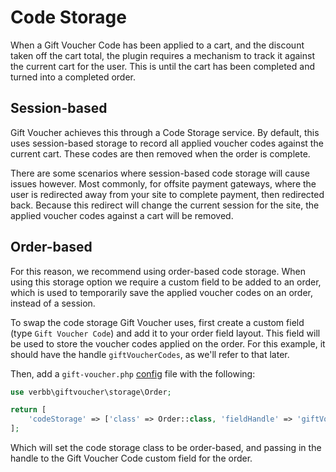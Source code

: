 # Code Storage
When a Gift Voucher Code has been applied to a cart, and the discount taken off the cart total, the plugin requires a mechanism to track it against the current cart for the user. This is until the cart has been completed and turned into a completed order.

## Session-based
Gift Voucher achieves this through a Code Storage service. By default, this uses session-based storage to record all applied voucher codes against the current cart. These codes are then removed when the order is complete.

There are some scenarios where session-based code storage will cause issues however. Most commonly, for offsite payment gateways, where the user is redirected away from your site to complete payment, then redirected back. Because this redirect will change the current session for the site, the applied voucher codes against a cart will be removed.

## Order-based
For this reason, we recommend using order-based code storage. When using this storage option we require a custom field to be added to an order, which is used to temporarily save the applied voucher codes on an order, instead of a session.

To swap the code storage Gift Voucher uses, first create a custom field (type `Gift Voucher Code`) and add it to your order field layout. This field will be used to store the voucher codes applied on the order. For this example, it should have the handle `giftVoucherCodes`, as we'll refer to that later.

Then, add a `gift-voucher.php` [config](docs:get-started/configuration) file with the following:

```php
use verbb\giftvoucher\storage\Order;

return [
    'codeStorage' => ['class' => Order::class, 'fieldHandle' => 'giftVoucherCodes'],
];
```

Which will set the code storage class to be order-based, and passing in the handle to the Gift Voucher Code custom field for the order.